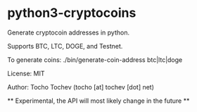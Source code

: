 # python3-cryptocoins #

Generate cryptocoin addresses in python.

Supports BTC, LTC, DOGE, and Testnet.

To generate coins: ./bin/generate-coin-address btc|ltc|doge

License: MIT

Author: Tocho Tochev (tocho [at] tochev [dot] net)

** Experimental, the API will most likely change in the future **
